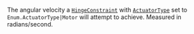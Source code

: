 The angular velocity a [`HingeConstraint`](https://create.roblox.com/docs/reference/engine/classes/HingeConstraint) with
[`ActuatorType`](https://create.roblox.com/docs/reference/engine/classes/HingeConstraint#ActuatorType) set to
`Enum.ActuatorType|Motor` will attempt to achieve. Measured in
radians/second.
